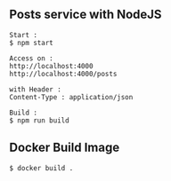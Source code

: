 ## Posts service with NodeJS

```
Start :
$ npm start

Access on :
http://localhost:4000
http://localhost:4000/posts

with Header :
Content-Type : application/json

Build :
$ npm run build
```

## Docker Build Image
```
$ docker build .
```